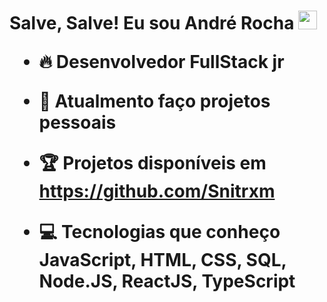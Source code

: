 <h1> Salve, Salve! Eu sou André Rocha <img src="https://raw.githubusercontent.com/kaueMarques/kaueMarques/master/hi.gif" width="30px"</h1> 
  
 - 🔥 Desenvolvedor FullStack jr
  
 - 🔭 Atualmento faço projetos pessoais
  
 - 🏆 Projetos disponíveis em https://github.com/Snitrxm
  
 - 💻 Tecnologias que conheço **JavaScript, HTML, CSS, SQL, Node.JS, ReactJS, TypeScript**
